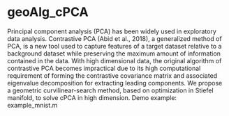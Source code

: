 # geoAlg_cPCA
Principal component analysis (PCA) has been widely used in exploratory data analysis. Contrastive PCA (Abid et al., 2018), a generalized method of PCA, is a new tool used to capture features of a target dataset relative to a background dataset while preserving the maximum amount of information contained in the data. With high dimensional data, the original algorithm of contrastive PCA becomes impractical due to its high computational requirement of forming the contrastive covariance matrix and associated eigenvalue decomposition for extracting leading components. We propose a geometric curvilinear-search method, based on optimization in Stiefel manifold, to solve cPCA in high dimension. 
Demo example: example_mnist.m
